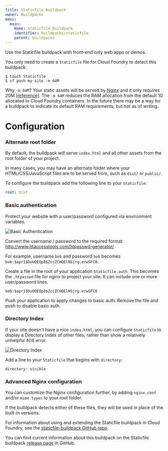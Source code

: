 ```yaml
---
title: Staticfile Buildpack
owner: Buildpacks
menu:
  main:
    Name: Staticfile Buildpack
    identifier: buildpacks/staticfile
    parent: buildpacks
---
```




Use the Staticfile buildpack with front-end only web apps or demos.

You only need to create a `Staticfile` file for Cloud Foundry to detect this buildpack:

```
$ touch Staticfile
$ cf push my-site -m 64M
```

Why `-m 64M`? Your static assets will be served by [Nginx](http://nginx.com/) and it only requires 20M \[[reference](http://wiki.nginx.org/WhyUseIt)]. The `-m 64M` reduces the RAM allocation from the default 1G allocated to Cloud Foundry containers. In the future there may be a way for a buildpack to indicate its default RAM requirements; but not as of writing.

Configuration
=============

### Alternate root folder

By default, the buildpack will serve `index.html` and all other assets from the root folder of your project.

In many cases, you may have an alternate folder where your HTML/CSS/JavaScript files are to be served from, such as `dist/` or `public/`.

To configure the buildpack add the following line to your `Staticfile`:

```yaml
root: dist
```

### Basic authentication

Protect your website with a user/password configured via environment variables.

![Basic Authentication](../images/basicauth.png)

Convert the username / password to the required format: http://www.htaccesstools.com/htpasswd-generator/

For example, username `bob` and password `bob` becomes `bob:$apr1$DuUQEQp8$ZccZCHQElNSjrg.erwSFC0`.

Create a file in the root of your application `Staticfile.auth`. This becomes the `.htpasswd` file for nginx to project your site. It can include one or more user/password lines.

```
bob:$apr1$DuUQEQp8$ZccZCHQElNSjrg.erwSFC0
```

Push your application to apply changes to basic auth. Remove the file and push to disable basic auth.

### Directory Index

If your site doesn't have a nice `index.html`, you can configure `Staticfile` to display a Directory Index of other files; rather than show a relatively unhelpful 404 error.

![Directory Index](../images/directory-index.png)

Add a line to your `Staticfile` that begins with `directory:`

```
directory: visible
```

### Advanced Nginx configuration

You can customize the Nginx configuration further, by adding `nginx.conf` and/or `mime.types` to your root folder.

If the buildpack detects either of these files, they will be used in place of the built-in versions.

For information about using and extending the Staticfile buildpack in Cloud Foundry, see the [staticfile-buildpack GitHub repo](https://github.com/cloudfoundry/staticfile-buildpack).

You can find current information about this buildpack on the Staticfile
buildpack [release page](https://github.com/cloudfoundry/staticfile-buildpack/releases) in GitHub.
